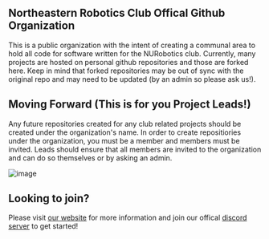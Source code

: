 ## Northeastern Robotics Club Offical Github Organization
This is a public organization with the intent of creating a communal area to hold all code for software written for the NURobotics club. Currently, many projects are hosted on personal github repositories and those are forked here. Keep in mind that forked repositories may be out of sync with the original repo and may need to be updated (by an admin so please ask us!).

## Moving Forward (This is for you Project Leads!)
Any future repositories created for any club related projects should be created under the organization's name. In order to create repositiories under the organization, you must be a member and members must be invited. Leads should ensure that all members are invited to the organization and can do so themselves or by asking an admin.

![image](https://user-images.githubusercontent.com/45152980/197417504-48a280e0-e128-4ff9-a3cf-56c2b871f619.png)


## Looking to join?
Please visit [our website](https://web.northeastern.edu/nurobotics/) for more information and join our offical [discord server](https://discord.gg/bKSYDBCfc7) to get started!
